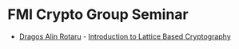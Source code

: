 # FMI Crypto Group Seminar
- [Dragos Alin Rotaru](https://twitter.com/dragosrotaru) - [Introduction to Lattice Based Cryptography](21-Oct-2015-Dragos-Alin-Rotaru-Introduction-to-Lattice-Based-Cryptography.pdf)

